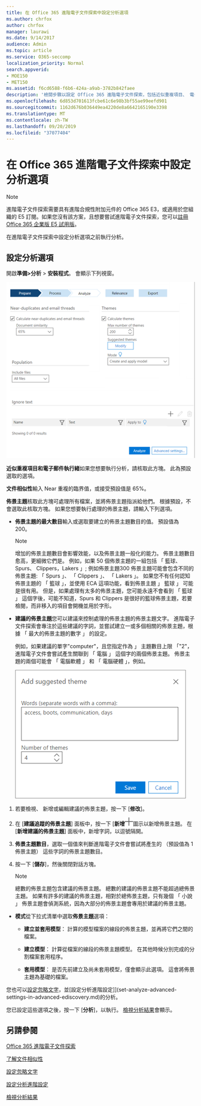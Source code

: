 ```yaml
---
title: 在 Office 365 進階電子文件探索中設定分析選項
ms.author: chrfox
author: chrfox
manager: laurawi
ms.date: 9/14/2017
audience: Admin
ms.topic: article
ms.service: O365-seccomp
localization_priority: Normal
search.appverid:
- MOE150
- MET150
ms.assetid: f6cd6588-f6b6-424a-a9ab-3782b842faee
description: '檢閱步驟以設定 Office 365 進階電子文件探索，包括近似重複項目、 電子郵件執行緒，以及佈景主題中的分析處理程序的選項。  '
ms.openlocfilehash: 6d853d701613fcbe61c6e98b3bf55ae99eefd901
ms.sourcegitcommit: 1162d676b036449ea4220de8a6642165190e3398
ms.translationtype: MT
ms.contentlocale: zh-TW
ms.lasthandoff: 09/20/2019
ms.locfileid: "37077404"
---
```

# <a name="set-analyze-options-in-office-365-advanced-ediscovery"></a>在 Office 365 進階電子文件探索中設定分析選項

> [!NOTE]
> 進階電子文件探索需要具有進階合規性附加元件的 Office 365 E3，或適用於您組織的 E5 訂閱。如果您沒有該方案，且想要嘗試進階電子文件探索，您可以[註冊 Office 365 企業版 E5 試用版](https://go.microsoft.com/fwlink/p/?LinkID=698279)。 
  
在進階電子文件探索中設定分析選項之前執行分析。
  
## <a name="set-analyze-options"></a>設定分析選項

開啟**準備\>分析** \> **安裝程式**。 會顯示下列視窗。
  
![設定分析選項](media/c3ec7a92-8484-4812-b98c-aa3eb740e5b7.png)
  
 **近似重複項目和電子郵件執行緒**如果您想要執行分析，請核取此方塊。 此為預設選取的選項。 
  
 **文件相似性**輸入 Near 重複的臨界值，或接受預設值是 65%。 
  
 **佈景主題**核取此方塊可處理所有檔案，並將佈景主題指派給他們。 根據預設，不會選取此核取方塊。 如果您想要執行處理的佈景主題，請輸入下列選項。
  
- **佈景主題的最大數目**輸入或選取要建立的佈景主題數目的值。 預設值為 200。 
    
    > [!NOTE]
    > 增加的佈景主題數目會影響效能，以及佈景主題一般化的能力。 佈景主題數目愈高，更細微它們是。 例如，如果 50 個佈景主題的一組包括 「 籃球、 Spurs、 Clippers，Lakers 」; 例如佈景主題300 佈景主題可能會包含不同的佈景主題: 「 Spurs 」、 「 Clippers 」、 「 Lakers 」。 如果您不有任何認知佈景主題的 「 籃球 」，並使用 ECA 這項功能，看到佈景主題 」 籃球 」 可能是很有用。 但是，如果處理有太多的佈景主題，您可能永遠不會看到 「 籃球 」 這個字後，可能不知道，Spurs 和 Clippers 是很好的籃球佈景主題，若要檢閱，而非移入的項目會開機並用於字形。 
  
- **建議的佈景主題**您可以建議來控制處理的佈景主題的佈景主題文字。 進階電子文件探索會專注於這些建議的字詞，並嘗試建立一或多個相關的佈景主題，根據 「 最大的佈景主題的數字 」 的設定。 
    
    例如，如果建議的單字"computer"，且您指定作為 」 主題數目上限 「"2"，進階電子文件會嘗試產生關聯到 「 電腦 」 這個字的兩個佈景主題。 佈景主題的兩個可能會 「 電腦軟體 」 和 「 電腦硬體 」，例如。 
    
    ![新增建議的佈景主題](media/06e9ffd3-a76c-423b-b450-9e465eb9a02f.png)
  
1. 若要檢視、 新增或編輯建議的佈景主題，按一下 [**修改**]。
    
2. 在 [**建議追蹤的佈景主題**] 面板中，按一下 [**新增**![新增圖示](media/c2dd8b3a-5a22-412c-a7fa-143f5b2b5612.png)圖示以新增佈景主題。 在 [**新增建議的佈景主題**] 面板中，新增字詞，以逗號隔開。 
    
3. **佈景主題數目**，選取一個值來判斷進階電子文件會嘗試將產生的 （預設值為 1 佈景主題） 這些字詞的佈景主題數目。
    
4. 按一下 [**儲存**]，然後關閉對話方塊。 
    
    > [!NOTE]
    > 總數的佈景主題包含建議的佈景主題。 總數的建議的佈景主題不能超過總佈景主題。 如果有許多的建議的佈景主題，相對於總佈景主題，只有幾個 「 小說 」 佈景主題會偵測系統，因為大部分的佈景主題會專用於建議的佈景主題。 
  
- **模式**從下拉式清單中選取**佈景主題**選項： 
    
  - **建立並套用模型**： 計算的模型檔案的線段的佈景主題，並再將它們之間的檔案。
    
  - **建立模型**： 計算從檔案的線段的佈景主題模型。 在其他時候分別完成的分割檔案套用程序。
    
  - **套用模型**： 是否先前建立及尚未套用模型，僅會顯示此選項。 這會將佈景主題為基礎的檔案。
    
您也可以[設定忽略文字](set-ignore-text-in-advanced-ediscovery.md)，並[設定分析進階設定]](set-analyze-advanced-settings-in-advanced-ediscovery.md)的分析。 
  
您已設定這些選項之後，按一下 [**分析**]，以執行。 [檢視分析結果](view-analyze-results-in-advanced-ediscovery.md)會顯示。 
  
## <a name="see-also"></a>另請參閱

[Office 365 進階電子文件探索](office-365-advanced-ediscovery.md)
  
[了解文件相似性](understand-document-similarity-in-advanced-ediscovery.md)
  
[設定忽略文字](set-ignore-text-in-advanced-ediscovery.md)
  
[設定分析進階設定](set-analyze-advanced-settings-in-advanced-ediscovery.md)
  
[檢視分析結果](view-analyze-results-in-advanced-ediscovery.md)

